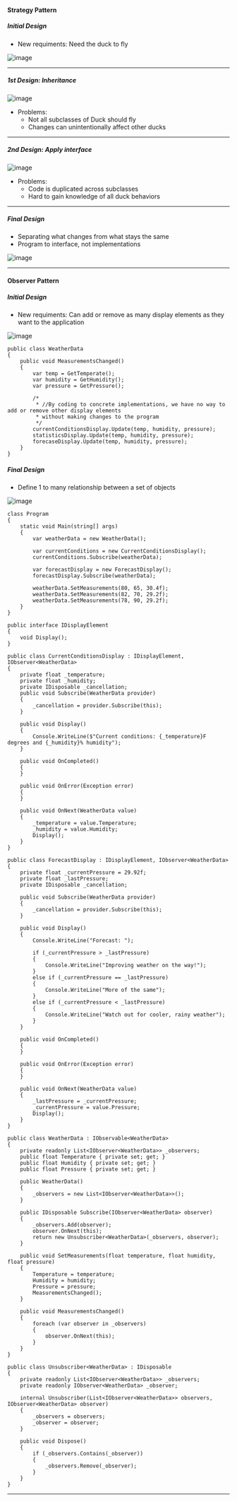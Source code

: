 #### Strategy Pattern ####

##### Initial Design #####
* New requiments: Need the duck to fly

![image](https://user-images.githubusercontent.com/5309726/128587171-e35a8a0f-ad77-4593-9ae0-0553a20ed5df.png)

---

##### 1st Design: Inheritance #####

![image](https://user-images.githubusercontent.com/5309726/128587140-feb191c7-45f8-4ad2-ba60-0a1869eaf135.png)

* Problems:
  * Not all subclasses of Duck should fly
  * Changes can unintentionally affect other ducks

---

##### 2nd Design: Apply interface #####

![image](https://user-images.githubusercontent.com/5309726/128587417-0603c027-065e-4883-b7b9-b171a25a18e8.png)

* Problems:
  * Code is duplicated across subclasses
  * Hard to gain knowledge of all duck behaviors
 
---

##### Final Design #####
* Separating what changes from what stays the same
* Program to interface, not implementations

![image](https://user-images.githubusercontent.com/5309726/128587029-1b20fa82-889f-42d1-9643-ba85b18274ca.png)

---

#### Observer Pattern ####

##### Initial Design #####
* New requiments: Can add or remove as many display elements as they want to the application

![image](https://user-images.githubusercontent.com/5309726/128588314-be17ca6f-ad67-4cce-906a-64214eb224a7.png)

```
public class WeatherData
{
    public void MeasurementsChanged()
    {
        var temp = GetTemperate();
        var humidity = GetHumidity();
        var pressure = GetPressure();

        /*
         * //By coding to concrete implementations, we have no way to add or remove other display elements
         * without making changes to the program
         */
        currentConditionsDisplay.Update(temp, humidity, pressure);
        statisticsDisplay.Update(temp, humidity, pressure);
        forecaseDisplay.Update(temp, humidity, pressure);
    }
}
```

##### Final Design #####
* Define 1 to many relationship between a set of objects

![image](https://user-images.githubusercontent.com/5309726/128589395-a804e9c8-bcea-477c-a701-ec25f25c71f0.png)

```
class Program
{
    static void Main(string[] args)
    {
        var weatherData = new WeatherData();

        var currentConditions = new CurrentConditionsDisplay();
        currentConditions.Subscribe(weatherData);

        var forecastDisplay = new ForecastDisplay();
        forecastDisplay.Subscribe(weatherData);

        weatherData.SetMeasurements(80, 65, 30.4f);
        weatherData.SetMeasurements(82, 70, 29.2f);
        weatherData.SetMeasurements(78, 90, 29.2f);
    }
}

public interface IDisplayElement
{
    void Display();
}

public class CurrentConditionsDisplay : IDisplayElement, IObserver<WeatherData>
{
    private float _temperature;
    private float _humidity;
    private IDisposable _cancellation;
    public void Subscribe(WeatherData provider)
    {
        _cancellation = provider.Subscribe(this);
    }

    public void Display()
    {
        Console.WriteLine($"Current conditions: {_temperature}F degrees and {_humidity}% humidity");
    }

    public void OnCompleted()
    {
    }

    public void OnError(Exception error)
    {
    }

    public void OnNext(WeatherData value)
    {
        _temperature = value.Temperature;
        _humidity = value.Humidity;
        Display();
    }
}

public class ForecastDisplay : IDisplayElement, IObserver<WeatherData>
{
    private float _currentPressure = 29.92f;
    private float _lastPressure; 
    private IDisposable _cancellation;

    public void Subscribe(WeatherData provider)
    {
        _cancellation = provider.Subscribe(this);
    }

    public void Display()
    {
        Console.WriteLine("Forecast: ");

        if (_currentPressure > _lastPressure)
        {
            Console.WriteLine("Improving weather on the way!");
        }
        else if (_currentPressure == _lastPressure)
        {
            Console.WriteLine("More of the same");
        }
        else if (_currentPressure < _lastPressure)
        {
            Console.WriteLine("Watch out for cooler, rainy weather");
        }
    }

    public void OnCompleted()
    {
    }

    public void OnError(Exception error)
    {
    }

    public void OnNext(WeatherData value)
    {
        _lastPressure = _currentPressure;
        _currentPressure = value.Pressure;
        Display();
    }
}

public class WeatherData : IObservable<WeatherData>
{
    private readonly List<IObserver<WeatherData>> _observers;
    public float Temperature { private set; get; }
    public float Humidity { private set; get; }
    public float Pressure { private set; get; }

    public WeatherData()
    {
        _observers = new List<IObserver<WeatherData>>();
    }

    public IDisposable Subscribe(IObserver<WeatherData> observer)
    {
        _observers.Add(observer);
        observer.OnNext(this);
        return new Unsubscriber<WeatherData>(_observers, observer);
    }

    public void SetMeasurements(float temperature, float humidity, float pressure)
    {
        Temperature = temperature;
        Humidity = humidity;
        Pressure = pressure;
        MeasurementsChanged();
    }

    public void MeasurementsChanged()
    {
        foreach (var observer in _observers)
        {
            observer.OnNext(this);
        }
    }
}

public class Unsubscriber<WeatherData> : IDisposable
{
    private readonly List<IObserver<WeatherData>> _observers;
    private readonly IObserver<WeatherData> _observer;

    internal Unsubscriber(List<IObserver<WeatherData>> observers, IObserver<WeatherData> observer)
    {
        _observers = observers;
        _observer = observer;
    }

    public void Dispose()
    {
        if (_observers.Contains(_observer))
        {
            _observers.Remove(_observer);
        }
    }
}
```

---
